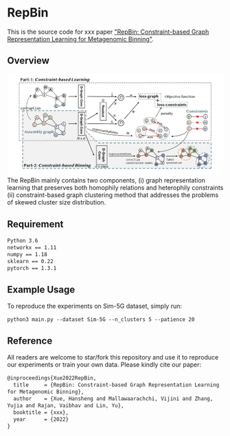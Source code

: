 # RepBin

This is the source code for xxx paper ["RepBin: Constraint-based Graph Representation Learning for Metagenomic Binning"](xxx).

## Overview
![image](RepBin.jpg)
The RepBin mainly contains two components, (i) graph representation learning that preserves both homophily relations and heterophily constraints (ii) constraint-based graph clustering method that addresses the problems of skewed cluster size distribution.

## Requirement
```
Python 3.6
networkx == 1.11
numpy == 1.18
sklearn == 0.22
pytorch == 1.3.1
```

## Example Usage
To reproduce the experiments on Sim-5G dataset, simply run:
```
python3 main.py --dataset Sim-5G --n_clusters 5 --patience 20
```

## Reference
All readers are welcome to star/fork this repository and use it to reproduce our experiments or train your own data. Please kindly cite our paper:
```
@inproceedings{Xue2022RepBin,
  title     = {RepBin: Constraint-based Graph Representation Learning for Metagenomic Binning},
  author    = {Xue, Hansheng and Mallawaarachchi, Vijini and Zhang, Yujia and Rajan, Vaibhav and Lin, Yu},
  booktitle = {xxx},
  year      = {2022}
}
```